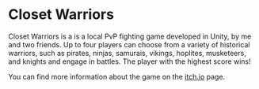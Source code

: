 # Closet Warriors

Closet Warriors is a is a local PvP fighting game developed in Unity, by me and two friends. Up to four players can choose from a variety of historical warriors, such as pirates, ninjas, samurais, vikings, hoplites, musketeers, and knights and engage in battles. The player with the highest score wins!

You can find more information about the game on the [itch.io](https://thelazeus.itch.io/closet-warriors) page.
